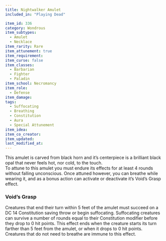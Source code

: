 ```yaml
---
title: Nightwalker Amulet
included_in: "Playing Dead"

item_id: 336
category: Wondrous
item_subtypes: 
  - Amulet
  - Necklace
item_rarity: Rare
item_attunement: true
item_requirement: 
item_curse: false
item_classes: 
  - Barbarian
  - Fighter
  - Paladin
item_school: Necromancy
item_role: 
  - Defense
item_damage: 
tags:
  - Suffocating
  - Breathing
  - Constitution
  - Aura
  - Special Attunement
item_idea: 
item_co_creator: 
item_updated: 
last_modified_at: 
---
```


This amulet is carved from black horn and it’s centerpiece is a brilliant black opal that never feels hot, nor cold, to the touch.  
To attune to this amulet you must endure its effects for at least 4 rounds without falling unconscious. Once attuned however, you can breathe while wearing it, and as a bonus action can activate or deactivate it’s Void’s Grasp effect.

### Void’s Grasp
Creatures that end their turn within 5 feet of the amulet must succeed on a DC 14 Constitution saving throw or begin suffocating. Suffocating creatures can survive a number of rounds equal to their Constitution modifier before they drop to 0 hit points. This effect ends when the creature starts its turn farther than 5 feet from the amulet, or when it drops to 0 hit points. Creatures that do not need to breathe are immune to this effect.
